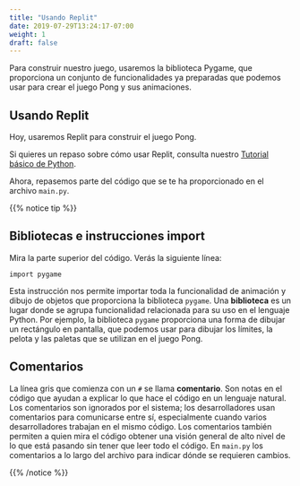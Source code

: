 ```yaml
---
title: "Usando Replit"
date: 2019-07-29T13:24:17-07:00
weight: 1
draft: false
---
```


Para construir nuestro juego, usaremos la biblioteca Pygame, que proporciona un conjunto de funcionalidades ya preparadas que podemos usar para crear el juego Pong y sus animaciones.

## Usando Replit

Hoy, usaremos Replit para construir el juego Pong.

Si quieres un repaso sobre cómo usar Replit, consulta nuestro <a href="https://workshops.nuevofoundation.org/python-basics/repl-it/" target="_blank">Tutorial básico de Python</a>.

Ahora, repasemos parte del código que se te ha proporcionado en el archivo `main.py`.

{{% notice tip %}}

## Bibliotecas e instrucciones import

Mira la parte superior del código. Verás la siguiente línea:

```
import pygame
```

Esta instrucción nos permite importar toda la funcionalidad de animación y dibujo de objetos que proporciona la biblioteca `pygame`. Una **biblioteca** es un lugar donde se agrupa funcionalidad relacionada para su uso en el lenguaje Python. Por ejemplo, la biblioteca `pygame` proporciona una forma de dibujar un rectángulo en pantalla, que podemos usar para dibujar los límites, la pelota y las paletas que se utilizan en el juego Pong.

## Comentarios

La línea gris que comienza con un `#` se llama **comentario**. Son notas en el código que ayudan a explicar lo que hace el código en un lenguaje natural. Los comentarios son ignorados por el sistema; los desarrolladores usan comentarios para comunicarse entre sí, especialmente cuando varios desarrolladores trabajan en el mismo código. Los comentarios también permiten a quien mira el código obtener una visión general de alto nivel de lo que está pasando sin tener que leer todo el código.
En `main.py` los comentarios a lo largo del archivo para indicar dónde se requieren cambios.

{{% /notice %}}